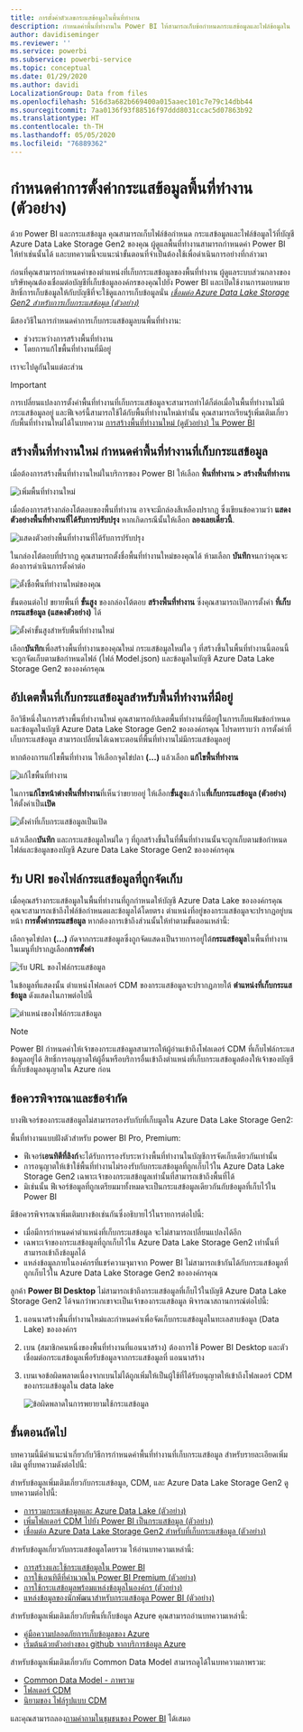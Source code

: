 ```yaml
---
title: การตั้งค่าตัวเลขกระแสข้อมูลในพื้นที่ทำงาน
description: กำหนดค่าพื้นที่ทำงานใน Power BI ให้สามารถเก็บข้อกำหนดกระแสข้อมูลและไฟล์ข้อมูลใน Azure Data Lake Storage รุ่น2
author: davidiseminger
ms.reviewer: ''
ms.service: powerbi
ms.subservice: powerbi-service
ms.topic: conceptual
ms.date: 01/29/2020
ms.author: davidi
LocalizationGroup: Data from files
ms.openlocfilehash: 516d3a682b669400a015aaec101c7e79c14dbb44
ms.sourcegitcommit: 7aa0136f93f88516f97ddd8031ccac5d07863b92
ms.translationtype: HT
ms.contentlocale: th-TH
ms.lasthandoff: 05/05/2020
ms.locfileid: "76889362"
---
```

# <a name="configure-workspace-dataflow-settings-preview"></a>กำหนดค่าการตั้งค่ากระแสข้อมูลพื้นที่ทำงาน (ตัวอย่าง)

ด้วย Power BI และกระแสข้อมูล คุณสามารถเก็บไฟล์ข้อกำหนด กระแสข้อมูลและไฟล์ข้อมูลไว้ที่บัญชี Azure Data Lake Storage Gen2 ของคุณ ผู้ดูแลพื้นที่ทำงานสามารถกำหนดค่า Power BI ให้ทำเช่นนั้นได้ และบทความนี้จะแนะนำขั้นตอนที่จำเป็นต้องใช้เพื่อดำเนินการอย่างที่กล่าวมา 

ก่อนที่คุณสามารถกำหนดค่าของตำแหน่งที่เก็บกระแสข้อมูลของพื้นที่ทำงาน ผู้ดูแลระบบส่วนกลางของบริษัทคุณต้องเชื่อมต่อบัญชีที่เก็บข้อมูลองค์กรของคุณไปยัง Power BI และเปิดใช้งานการมอบหมายสิทธิ์การเก็บข้อมูลให้กับบัญชีที่จะใช้ดูแลการเก็บข้อมูลนั่น *[เชื่อมต่อ Azure Data Lake Storage Gen2 สำหรับการเก็บกระแสข้อมูล (ตัวอย่าง) ](service-dataflows-connect-azure-data-lake-storage-gen2.md)* 

มีสองวิธีในการกำหนดค่าการเก็บกระแสข้อมูลบนพื้นที่ทำงาน: 

* ช่วงระหว่างการสร้างพื้นที่ทำงาน
* โดยการแก้ไขพื้นที่ทำงานที่มีอยู่

เราจะไปดูกันในแต่ละส่วน 

> [!IMPORTANT]
> การเปลี่ยนแปลงการตั้งค่าพื้นที่ทำงานที่เก็บกระแสข้อมูลจะสามารถทำได้ก็ต่อเมื่อในพื้นที่ทำงานไม่มีกระแสข้อมูลอยู่ และฟีเจอร์นี้สามารถใช้ได้กับพื้นที่ทำงานใหม่เท่านั้น คุณสามารถเรียนรู้เพิ่มเติมเกี่ยวกับพื้นที่ทำงานใหม่ได้ในบทความ [การสร้างพื้นที่ทำงานใหม่ (ดูตัวอย่าง) ใน Power BI](service-create-the-new-workspaces.md)

## <a name="create-a-new-workspace-configure-its-dataflow-storage"></a>สร้างพื้นที่ทำงานใหม่ กำหนดค่าพื้นที่ทำงานที่เก็บกระแสข้อมูล

เมื่อต้องการสร้างพื้นที่ทำงานใหม่ในบริการของ Power BI ให้เลือก **พื้นที่ทำงาน > สร้างพื้นที่ทำงาน**

![เพิ่มพื้นที่ทำงานใหม่](media/service-dataflows-configure-workspace-storage-settings/dataflow-storage-settings_01.jpg)

เมื่อต้องการสร้างกล่องโต้ตอบของพื้นที่ทำงาน อาจจะมีกล่องสีเหลืองปรากฏ ซึ่งเขียนข้อความว่า **แสดงตัวอย่างพื้นที่ทำงานที่ได้รับการปรับปรุง** หากเกิดกรณีนั้นให้เลือก **ลองเลยเดี๋ยวนี้**.

![แสดงตัวอย่างพื้นที่ทำงานที่ได้รับการปรับปรุง](media/service-dataflows-configure-workspace-storage-settings/dataflow-storage-settings_02.jpg)

ในกล่องโต้ตอบที่ปรากฏ คุณสามารถตั้งชื่อพื้นที่ทำงานใหม่ของคุณได้ ห้ามเลือก **บันทึก**จนกว่าคุณจะต้องการดำเนินการตั้งค่าต่อ

![ตั้งชื่อพื้นที่ทำงานใหม่ของคุณ](media/service-dataflows-configure-workspace-storage-settings/dataflow-storage-settings_03.jpg)

ขั้นตอนต่อไป ขยายพื้นที่ **ขั้นสูง** ของกล่องโต้ตอบ **สร้างพื้นที่ทำงาน** ซึ่งคุณสามารถเปิดการตั้งค่า **ที่เก็บกระแสข้อมูล (แสดงตัวอย่าง)** ได้

![ตั้งค่าขั้นสูงสำหรับพื้นที่ทำงานใหม่](media/service-dataflows-configure-workspace-storage-settings/dataflow-storage-settings_04.jpg)

เลือก**บันทึก**เพื่อสร้างพื้นที่ทำงานของคุณใหม่ กระแสข้อมูลใหม่ใด ๆ ที่สร้างขึ้นในพื้นที่ทำงานนี้ตอนนี้จะถูกจัดเก็บตามข้อกำหนดไฟล์ (ไฟล์ Model.json) และข้อมูลในบัญชี Azure Data Lake Storage Gen2 ขององค์กรคุณ 

## <a name="update-dataflow-storage-for-an-existing-workspace"></a>อัปเดตพื้นที่เก็บกระแสข้อมูลสำหรับพื้นที่ทำงานที่มีอยู่

อีกวิธีหนึ่งในการสร้างพื้นที่ทำงานใหม่ คุณสามารถอัปเดตพื้นที่ทำงานที่มีอยู่ในการเก็บแฟ้มข้อกำหนดและข้อมูลในบัญชี Azure Data Lake Storage Gen2 ขององค์กรคุณ โปรดทราบว่า การตั้งค่าที่เก็บกระแสข้อมูล สามารถเปลี่ยนได้เฉพาะตอนที่พื้นที่ทำงานไม่มีกระแสข้อมูลอยู่

หากต้องการแก้ไขพื้นที่ทำงาน ให้เลือกจุดไข่ปลา **(...)** แล้วเลือก **แก้ไขพื้นที่ทำงาน** 

![แก้ไขพื้นที่ทำงาน](media/service-dataflows-configure-workspace-storage-settings/dataflow-storage-settings_05.jpg)

ในการ**แก้ไขหน้าต่างพื้นที่ทำงาน**ที่เห็นว่าขยายอยู่ ให้เลือก**ขั้นสูง**แล้วใน**ที่เก็บกระแสข้อมูล (ตัวอย่าง)** ให้ตั้งค่าเป็น**เปิด** 

![ตั้งค่าที่เก็บกระแสข้อมูลเป็นเปิด](media/service-dataflows-configure-workspace-storage-settings/dataflow-storage-settings_06.jpg)

แล้วเลือก**บันทึก** และกระแสข้อมูลใหม่ใด ๆ ที่ถูกสร้างขึ้นในที่พื้นที่ทำงานนั้นจะถูกเก็บตามข้อกำหนดไฟล์และข้อมูลของบัญชี Azure Data Lake Storage Gen2 ขององค์กรคุณ


## <a name="get-the-uri-of-stored-dataflow-files"></a>รับ URI ของไฟล์กระแสข้อมูลที่ถูกจัดเก็บ

เมื่อคุณสร้างกระแสข้อมูลในพื้นที่ทำงานที่ถูกกำหนดให้บัญชี Azure Data Lake ขององค์กรคุณ คุณจะสามารถเข้าถึงไฟล์ข้อกำหนดและข้อมูลได้โดยตรง ตำแหน่งที่อยู่ของกระแสข้อมูลจะปรากฏอยู่บนหน้า **การตั้งค่ากระแสข้อมูล** หากต้องการเข้าถึงส่วนนั้นให้ทำตามขั้นตอนเหล่านี้:

เลือกจุดไข่ปลา **(...)** ถัดจากกระแสข้อมูลซึ่งถูกจัดแสดงเป็นรายการอยู่ใต้**กระแสข้อมูล**ในพื้นที่ทำงาน ในเมนูที่ปรากฏเลือก**การตั้งค่า**

![รับ URL ของไฟล์กระแสข้อมูล](media/service-dataflows-configure-workspace-storage-settings/dataflow-storage-settings_07.jpg)

ในข้อมูลที่แสดงนั้น ตำแหน่งโฟลเดอร์ CDM ของกระแสข้อมูลจะปรากฏภายใต้ **ตำแหน่งที่เก็บกระแสข้อมูล** ดังแสดงในภาพต่อไปนี้

![ตำแหน่งของไฟล์กระแสข้อมูล](media/service-dataflows-configure-workspace-storage-settings/dataflow-storage-settings_08.jpg)

> [!NOTE]
> Power BI กำหนดค่าให้เจ้าของกระแสข้อมูลสามารถให้ผู้อ่านเข้าถึงโฟลเดอร์ CDM ที่เก็บไฟล์กระแสข้อมูลอยู่ได้ สิทธิ์การอนุญาตให้ผู้อื่นหรือบริการอื่นเข้าถึงตำแหน่งที่เก็บกระแสข้อมูลต้องให้เจ้าของบัญชีที่เก็บข้อมูลอนุญาตใน Azure ก่อน



## <a name="considerations-and-limitations"></a>ข้อควรพิจารณาและข้อจำกัด

บางฟีเจอร์ของกระแสข้อมูลไม่สามารถรองรับกับที่เก็บมูลใน Azure Data Lake Storage Gen2: 

พื้นที่ทำงานแบบฝังตัวสำหรับ power BI Pro, Premium:
* ฟีเจอร์**เอนทิตีที่ลิงก์**จะได้รับการรองรับระหว่างพื้นที่ทำงานในบัญชีการจัดเก็บเดียวกันเท่านั้น
* การอนุญาตให้เข้าใช้พื้นที่ทำงานไม่รองรับกับกระแสข้อมูลที่ถูกเก็บไว้ใน Azure Data Lake Storage Gen2 เฉพาะเจ้าของกระแสข้อมูลเท่านั้นที่สามารถเข้าถึงพื้นที่ได้
* มิเช่นนั้น ฟีเจอร์ข้อมูลที่ถูกเตรียมมาทั้งหมดจะเป็นกระแสข้อมูลเดียวกันกับข้อมูลที่เก็บไว้ใน Power BI


มีข้อควรพิจารณาเพิ่มเติมบางข้อเช่นกันซึ่งอธิบายไว้ในรายการต่อไปนี้:

* เมื่อมีการกำหนดค่าตำแหน่งที่เก็บกระแสข้อมูล จะไม่สามารถเปลี่ยนแปลงได้อีก
* เฉพาะเจ้าของกระแสข้อมูลที่ถูกเก็บไว้ใน Azure Data Lake Storage Gen2 เท่านั้นที่สามารถเข้าถึงข้อมูลได้
* แหล่งข้อมูลภายในองค์กรที่แชร์ความจุมาจาก Power BI ไม่สามารถเข้ากันได้กับกระแสข้อมูลที่ถูกเก็บไว้ใน Azure Data Lake Storage Gen2 ขององค์กรคุณ

ลูกค้า **Power BI Desktop** ไม่สามารถเข้าถึงกระแสข้อมูลที่เก็บไว้ในบัญชี Azure Data Lake Storage Gen2 ได้จนกว่าพวกเขาจะเป็นเจ้าของกระแสข้อมูล พิจารณาสถานการณ์ต่อไปนี้:

1.  แอนนาสร้างพื้นที่ทำงานใหม่และกำหนดค่าเพื่อจัดเก็บกระแสข้อมูลในทะเลสาบข้อมูล (Data Lake) ขององค์กร
2.  เบน (สมาชิกคนหนึ่งของพื้นที่ทำงานที่แอนนาสร้าง) ต้องการใช้ Power BI Desktop และตัวเชื่อมต่อกระแสข้อมูลเพื่อรับข้อมูลจากกระแสข้อมูลที่ แอนนาสร้าง
3.  เบนเจอข้อผิดพลาดเนื่องจากเบนไม่ได้ถูกเพิ่มให้เป็นผู้ใช้ที่ได้รับอนุญาตให้เข้าถึงโฟลเดอร์ CDM ของกระแสข้อมูลใน data lake

    ![ข้อผิดพลาดในการพยายามใช้กระแสข้อมูล](media/service-dataflows-configure-workspace-storage-settings/dataflow-storage-settings_08.jpg)


## <a name="next-steps"></a>ขั้นตอนถัดไป

บทความนี้มีคำแนะนำเกี่ยวกับวิธีการกำหนดค่าพื้นที่ทำงานที่เก็บกระแสข้อมูล สำหรับรายละเอียดเพิ่มเติม ดูที่บทความดังต่อไปนี้:

สำหรับข้อมูลเพิ่มเติมเกี่ยวกับกระแสข้อมูล, CDM, และ Azure Data Lake Storage Gen2 ดูบทความต่อไปนี้:

* [ การรวมกระแสข้อมูลและ Azure Data Lake (ตัวอย่าง)](service-dataflows-azure-data-lake-integration.md)
* [เพิ่มโฟลเดอร์ CDM ไปยัง Power BI เป็นกระแสข้อมูล (ตัวอย่าง)](service-dataflows-add-cdm-folder.md)
* [เชื่อมต่อ Azure Data Lake Storage Gen2 สำหรับที่เก็บกระแสข้อมูล (ตัวอย่าง)](service-dataflows-connect-azure-data-lake-storage-gen2.md)

สำหรับข้อมูลเกี่ยวกับกระแสข้อมูลโดยรวม ให้อ่านบทความเหล่านี้:

* [การสร้างและใช้กระแสข้อมูลใน Power BI](service-dataflows-create-use.md)
* [การใช้เอนทิตีที่คำนวณใน Power BI Premium (ตัวอย่าง)](service-dataflows-computed-entities-premium.md)
* [การใช้กระแสข้อมูลพร้อมแหล่งข้อมูลในองค์กร (ตัวอย่าง)](service-dataflows-on-premises-gateways.md)
* [แหล่งข้อมูลของนักพัฒนาสำหรับกระแสข้อมูล Power BI (ตัวอย่าง)](service-dataflows-developer-resources.md)

สำหรับข้อมูลเพิ่มเติมเกี่ยวกับพื้นที่เก็บข้อมูล Azure คุณสามารถอ่านบทความเหล่านี้:

* [คู่มือความปลอดภัยการเก็บข้อมูลของ Azure](https://docs.microsoft.com/azure/storage/common/storage-security-guide)
* [เริ่มต้นด้วยตัวอย่างของ github จากบริการข้อมูล Azure](https://aka.ms/cdmadstutorial)

สำหรับข้อมูลเพิ่มเติมเกี่ยวกับ Common Data Model สามารถดูได้ในบทความภาพรวม:

* [Common Data Model - ภาพรวม](https://docs.microsoft.com/powerapps/common-data-model/overview)
* [โฟลเดอร์ CDM ](https://go.microsoft.com/fwlink/?linkid=2045304)
* [นิยามของ ไฟล์รูปแบบ CDM](https://go.microsoft.com/fwlink/?linkid=2045521)

และคุณสามารถลอง[ถามคำถามในชุมชนของ Power BI](https://community.powerbi.com/) ได้เสมอ
